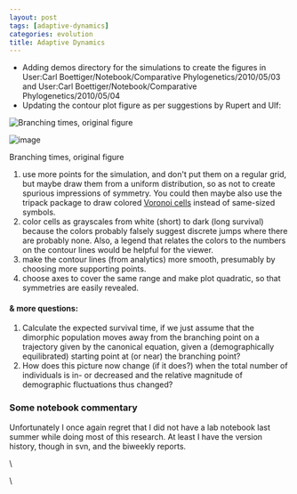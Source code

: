 ```yaml
---
layout: post
tags: [adaptive-dynamics]
categories: evolution
title: Adaptive Dynamics
---
```







 








-   Adding demos directory for the simulations to create the figures in
    User:Carl Boettiger/Notebook/Comparative Phylogenetics/2010/05/03
    and User:Carl Boettiger/Notebook/Comparative
    Phylogenetics/2010/05/04
-   Updating the contour plot figure as per suggestions by Rupert and
    Ulf:

![Branching times, original
figure](http://openwetware.org/images/thumb/1/10/Butterfly.png/500px-Butterfly.png)

![image](/skins/common/images/magnify-clip.png)

Branching times, original figure

1.  use more points for the simulation, and don't put them on a regular
    grid, but maybe draw them from a uniform distribution, so as not to
    create spurious impressions of symmetry. You could then maybe also
    use the tripack package to draw colored [Voronoi
    cells](http://en.wikipedia.org/wiki/Voronoi_diagram "http://en.wikipedia.org/wiki/Voronoi_diagram")
    instead of same-sized symbols.
2.  color cells as grayscales from white (short) to dark (long survival)
    because the colors probably falsely suggest discrete jumps where
    there are probably none. Also, a legend that relates the colors to
    the numbers on the contour lines would be helpful for the viewer.
3.  make the contour lines (from analytics) more smooth, presumably by
    choosing more supporting points.
4.  choose axes to cover the same range and make plot quadratic, so that
    symmetries are easily revealed.

#### & more questions:

1.  Calculate the expected survival time, if we just assume that the
    dimorphic population moves away from the branching point on a
    trajectory given by the canonical equation, given a (demographically
    equilibrated) starting point at (or near) the branching point?
2.  How does this picture now change (if it does?) when the total number
    of individuals is in- or decreased and the relative magnitude of
    demographic fluctuations thus changed?

### Some notebook commentary

Unfortunately I once again regret that I did not have a lab notebook
last summer while doing most of this research. At least I have the
version history, though in svn, and the biweekly reports.

\

\

